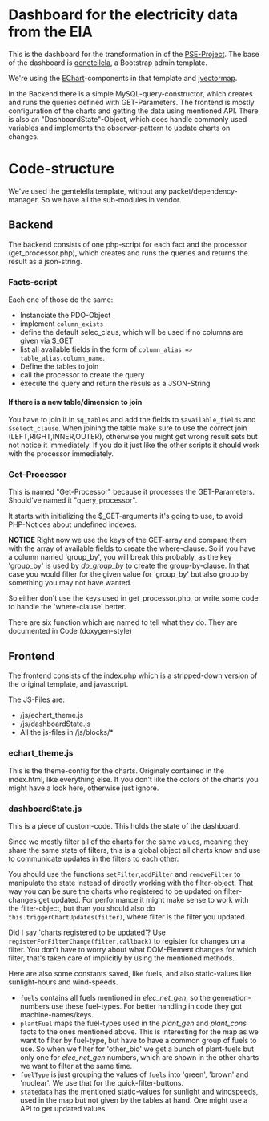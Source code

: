 # Dashboard for the electricity data from the EIA

This is the dashboard for the transformation in of the
[PSE-Project](https://github.com/SerkanBe/PSE).
The base of the dashboard is
[genetellela](https://github.com/puikinsh/gentelella), a Bootstrap admin
 template.

We're using the
[EChart](https://ecomfe.github.io/echarts/doc/doc-en.html)-components in
that template and [jvectormap](http://jvectormap.com/).

In the Backend there is a simple MySQL-query-constructor, which creates
and runs the queries defined with GET-Parameters.
The frontend is mostly configuration of the charts and getting the data
using mentioned API. There is also an "DashboardState"-Object, which
does handle commonly used variables and implements the observer-pattern
to update charts on changes.


# Code-structure

We've used the gentelella template, without any
packet/dependency-manager. So we have all the sub-modules in vendor.

## Backend

The backend consists of one php-script for each fact and the
processor (get_processor.php), which creates and runs the queries and
returns the result as a json-string.

### Facts-script

Each one of those do the same:
- Instanciate the PDO-Object
- implement `column_exists`
- define the default selec_claus, which will be used if no columns are
 given via $_GET
- list all available fields in the form of
 `column_alias => table_alias.column_name`.
- Define the tables to join
- call the processor to create the query
- execute the query and return the resuls as a JSON-String


#### If there is a new table/dimension to join
 You have to join it in `$q_tables` and add the fields to
 `$available_fields` and `$select_clause`.
When joining the table make sure to use the correct join
(LEFT,RIGHT,INNER,OUTER), otherwise you might get wrong result sets but
 not notice it immediately.
If you do it just like the other scripts it should work with the
 processor immediately.



### Get-Processor
This is named "Get-Processor" because it processes the GET-Parameters.
 Should've named it "query_processor".

It starts with initializing the $_GET-arguments it's going to use, to
 avoid PHP-Notices about undefined indexes.

**NOTICE**
Right now we use the keys of the GET-array and compare them with the
 array of available fields to create the where-clause. So if you have a
  column named 'group_by', you will break this probably, as the key
   'group_by' is used by *do_group_by* to create the group-by-clause.
In that case you would filter for the given value for 'group_by' but
 also group by something you may not have wanted.

So either don't use the keys used in get_processor.php, or write some
 code to handle the 'where-clause' better.


There are six function which are named to tell what they do. They are
 documented in Code (doxygen-style)


## Frontend

The frontend consists of the index.php which is a stripped-down version
 of the original template, and javascript.

The JS-Files are:
 - /js/echart_theme.js
 - /js/dashboardState.js
 - All the js-files in /js/blocks/*

### echart_theme.js
This is the theme-config for the charts. Originaly contained in the
 index.html, like everything else.
If you don't like the colors of the charts you might have a look here,
 otherwise just ignore.

### dashboardState.js
This is a piece of custom-code. This holds the state of the dashboard.

Since we mostly filter all of the charts for the same values, meaning
 they share the same state of filters, this is a global object all
  charts know and use to communicate updates in the filters to each
   other.

You should use the functions `setFilter`,`addFilter` and `removeFilter`
 to manipulate the state instead of directly working with the
 filter-object. That way you can be sure the charts who registered
 to be updated
 on filter-changes get updated. For performance it might make sense to
 work with the filter-object, but than you should also do
 `this.triggerChartUpdates(filter)`, where filter is the filter you
 updated.

Did I say 'charts registered to be updated'?
Use `registerForFilterChange(filter,callback)` to register for changes
 on a filter. You don't have to worry about what DOM-Element changes for
 which filter, that's taken care of implicitly by using the mentioned
 methods.

Here are also some constants saved, like fuels, and also static-values
like sunlight-hours and wind-speeds.

- `fuels` contains all fuels mentioned in *elec_net_gen*, so the
generation-numbers use these fuel-types. For better handling in code
they got machine-names/keys.
- `plantFuel` maps the fuel-types used in the *plant_gen* and
*plant_cons* facts to the ones mentioned above. This is interesting for
 the map as we want to filter by fuel-type, but have to have a common
 group of fuels to use. So when we filter for 'other_bio' we get a bunch
 of plant-fuels but only one for *elec_net_gen* numbers, which are shown
 in the other charts we want to filter at the same time.
- `fuelType` is just grouping the values of `fuels` into 'green',
'brown' and 'nuclear'. We use that for the quick-filter-buttons.
- `statedata` has the mentioned static-values for sunlight and
windspeeds, used in the map but not given by the tables at hand.
One might use a API to get updated values.

